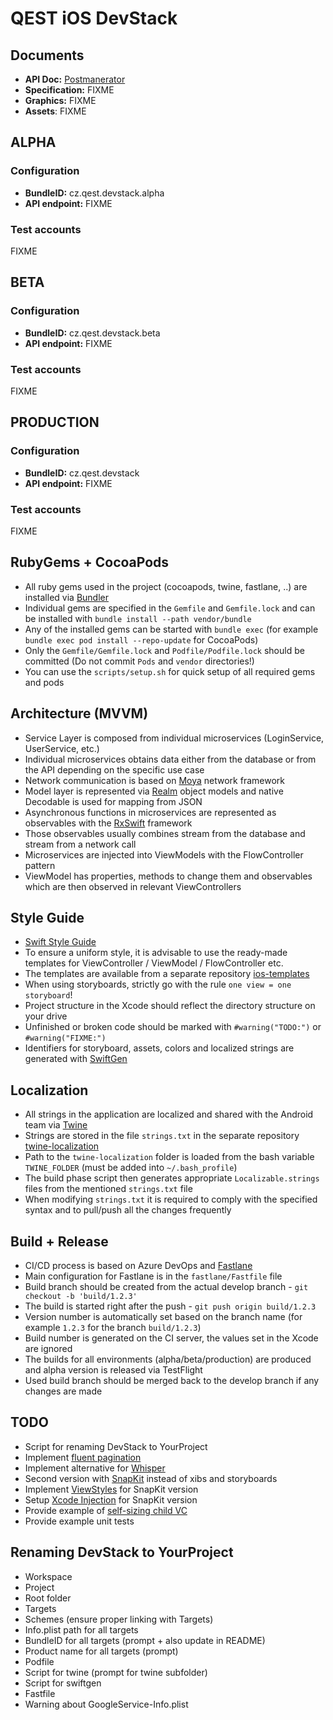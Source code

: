 # QEST iOS DevStack

## Documents
- **API Doc:** [Postmanerator](https://qest-devstack.herokuapp.com/apidoc.html)
- **Specification:** FIXME
- **Graphics:** FIXME
- **Assets**: FIXME

## ALPHA

### Configuration
- **BundleID:** cz.qest.devstack.alpha
- **API endpoint:** FIXME

### Test accounts
FIXME

## BETA

### Configuration
- **BundleID:** cz.qest.devstack.beta
- **API endpoint:** FIXME

### Test accounts
FIXME

## PRODUCTION

### Configuration
- **BundleID:** cz.qest.devstack
- **API endpoint:** FIXME

### Test accounts
FIXME

## RubyGems + CocoaPods
- All ruby gems used in the project (cocoapods, twine, fastlane, ..) are installed via [Bundler](http://bundler.io/)
- Individual gems are specified in the `Gemfile` and `Gemfile.lock` and can be installed with `bundle install --path vendor/bundle`
- Any of the installed gems can be started with `bundle exec` (for example `bundle exec pod install --repo-update` for CocoaPods)
- Only the `Gemfile/Gemfile.lock` and `Podfile/Podfile.lock` should be committed (Do not commit `Pods` and `vendor` directories!)
- You can use the `scripts/setup.sh` for quick setup of all required gems and pods

## Architecture (MVVM)
- Service Layer is composed from individual microservices (LoginService, UserService, etc.)
- Individual microservices obtains data either from the database or from the API depending on the specific use case
- Network communication is based on [Moya](https://github.com/Moya/Moya) network framework
- Model layer is represented via [Realm](https://github.com/realm/realm-cocoa) object models and native Decodable is used for mapping from JSON
- Asynchronous functions in microservices are represented as observables with the [RxSwift](https://github.com/ReactiveX/RxSwift) framework
- Those observables usually combines stream from the database and stream from a network call
- Microservices are injected into ViewModels with the FlowController pattern
- ViewModel has properties, methods to change them and observables which are then observed in relevant ViewControllers

## Style Guide
- [Swift Style Guide](https://github.com/raywenderlich/swift-style-guide)
- To ensure a uniform style, it is advisable to use the ready-made templates for ViewController / ViewModel / FlowController etc.
- The templates are available from a separate repository [ios-templates](https://github.com/pchmelar/ios-templates)
- When using storyboards, strictly go with the rule `one view = one storyboard`!
- Project structure in the Xcode should reflect the directory structure on your drive
- Unfinished or broken code should be marked with `#warning("TODO:")` or `#warning("FIXME:")`
- Identifiers for storyboard, assets, colors and localized strings are generated with [SwiftGen](https://github.com/SwiftGen/SwiftGen)

## Localization
- All strings in the application are localized and shared with the Android team via [Twine](https://github.com/scelis/twine)
- Strings are stored in the file `strings.txt` in the separate repository [twine-localization](https://qest.visualstudio.com/Qest/_git/twine-localization)
- Path to the `twine-localization` folder is loaded from the bash variable `TWINE_FOLDER` (must be added into `~/.bash_profile`)
- The build phase script then generates appropriate `Localizable.strings` files from the mentioned `strings.txt` file
- When modifying `strings.txt` it is required to comply with the specified syntax and to pull/push all the changes frequently

## Build + Release
- CI/CD process is based on Azure DevOps and [Fastlane](https://fastlane.tools/)
- Main configuration for Fastlane is in the `fastlane/Fastfile` file
- Build branch should be created from the actual develop branch - `git checkout -b 'build/1.2.3'`
- The build is started right after the push - `git push origin build/1.2.3`
- Version number is automatically set based on the branch name (for example `1.2.3` for the branch `build/1.2.3`)
- Build number is generated on the CI server, the values set in the Xcode are ignored
- The builds for all environments (alpha/beta/production) are produced and alpha version is released via TestFlight
- Used build branch should be merged back to the develop branch if any changes are made

## TODO
- Script for renaming DevStack to YourProject
- Implement [fluent pagination](http://www.iosnomad.com/blog/2014/4/21/fluent-pagination)
- Implement alternative for [Whisper](https://github.com/hyperoslo/Whisper)
- Second version with [SnapKit](https://github.com/SnapKit/SnapKit) instead of xibs and storyboards
- Implement [ViewStyles](https://felginep.github.io/2019-02-19/uiview-styling-with-functions) for SnapKit version
- Setup [Xcode Injection](https://github.com/johnno1962/InjectionIII) for SnapKit version
- Provide example of [self-sizing child VC](https://useyourloaf.com/blog/self-sizing-child-views/)
- Provide example unit tests

## Renaming DevStack to YourProject
- Workspace
- Project
- Root folder
- Targets
- Schemes (ensure proper linking with Targets)
- Info.plist path for all targets
- BundleID for all targets (prompt + also update in README)
- Product name for all targets (prompt)
- Podfile
- Script for twine (prompt for twine subfolder)
- Script for swiftgen
- Fastfile
- Warning about GoogleService-Info.plist 
